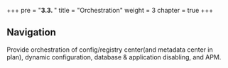 +++
pre = "<b>3.3. </b>"
title = "Orchestration"
weight = 3
chapter = true
+++

## Navigation

Provide orchestration of config/registry center(and metadata center in plan), dynamic configuration, database & application disabling, and APM.
